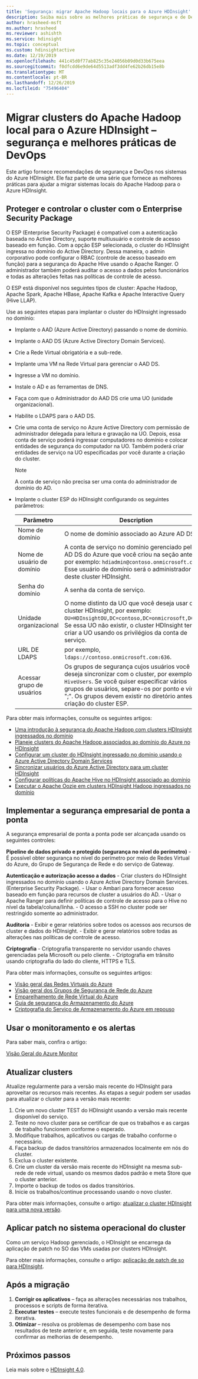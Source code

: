 ```yaml
---
title: 'Segurança: migrar Apache Hadoop locais para o Azure HDInsight'
description: Saiba mais sobre as melhores práticas de segurança e de DevOps para a migração de clusters locais do Hadoop para o Azure HDInsight.
author: hrasheed-msft
ms.author: hrasheed
ms.reviewer: ashishth
ms.service: hdinsight
ms.topic: conceptual
ms.custom: hdinsightactive
ms.date: 12/19/2019
ms.openlocfilehash: 441c45d0f77ab825c35e24056b09d0d33b675eea
ms.sourcegitcommit: f0dfcdd6e9de64d5513adf3dd4fe62b26db15e8b
ms.translationtype: MT
ms.contentlocale: pt-BR
ms.lasthandoff: 12/26/2019
ms.locfileid: "75496404"
---
```

# <a name="migrate-on-premises-apache-hadoop-clusters-to-azure-hdinsight---security-and-devops-best-practices"></a>Migrar clusters do Apache Hadoop local para o Azure HDInsight – segurança e melhores práticas de DevOps

Este artigo fornece recomendações de segurança e DevOps nos sistemas do Azure HDInsight. Ele faz parte de uma série que fornece as melhores práticas para ajudar a migrar sistemas locais do Apache Hadoop para o Azure HDInsight.

## <a name="secure-and-govern-cluster-with-enterprise-security-package"></a>Proteger e controlar o cluster com o Enterprise Security Package

O ESP (Enterprise Security Package) é compatível com a autenticação baseada no Active Directory, suporte multiusuário e controle de acesso baseado em função. Com a opção ESP selecionada, o cluster do HDInsight ingressa no domínio do Active Directory. Dessa maneira, o admin corporativo pode configurar o RBAC (controle de acesso baseado em função) para a segurança do Apache Hive usando o Apache Ranger. O administrador também poderá auditar o acesso a dados pelos funcionários e todas as alterações feitas nas políticas de controle de acesso.

O ESP está disponível nos seguintes tipos de cluster: Apache Hadoop, Apache Spark, Apache HBase, Apache Kafka e Apache Interactive Query (Hive LLAP).

Use as seguintes etapas para implantar o cluster do HDInsight ingressado no domínio:

- Implante o AAD (Azure Active Directory) passando o nome de domínio.
- Implante o AAD DS (Azure Active Directory Domain Services).
- Crie a Rede Virtual obrigatória e a sub-rede.
- Implante uma VM na Rede Virtual para gerenciar o AAD DS.
- Ingresse a VM no domínio.
- Instale o AD e as ferramentas de DNS.
- Faça com que o Administrador do AAD DS crie uma UO (unidade organizacional).
- Habilite o LDAPS para o AAD DS.
- Crie uma conta de serviço no Azure Active Directory com permissão de administrador delegada para leitura e gravação na UO. Depois, essa conta de serviço poderá ingressar computadores no domínio e colocar entidades de segurança do computador na UO. Também poderá criar entidades de serviço na UO especificadas por você durante a criação do cluster.

    > [!Note]
    > A conta de serviço não precisa ser uma conta do administrador de domínio do AD.

- Implante o cluster ESP do HDInsight configurando os seguintes parâmetros:

    |Parâmetro |Description |
    |---|---|
    |Nome de domínio|O nome de domínio associado ao Azure AD DS.|
    |Nome de usuário de domínio|A conta de serviço no domínio gerenciado pelo DC AD DS do Azure que você criou na seção anterior, por exemplo: `hdiadmin@contoso.onmicrosoft.com`. Esse usuário de domínio será o administrador deste cluster HDInsight.|
    |Senha do domínio|A senha da conta de serviço.|
    |Unidade organizacional|O nome distinto da UO que você deseja usar com o cluster HDInsight, por exemplo: `OU=HDInsightOU,DC=contoso,DC=onmicrosoft,DC=com`. Se essa UO não existir, o cluster HDInsight tentará criar a UO usando os privilégios da conta de serviço.|
    |URL DE LDAPS|por exemplo, `ldaps://contoso.onmicrosoft.com:636`.|
    |Acessar grupo de usuários|Os grupos de segurança cujos usuários você deseja sincronizar com o cluster, por exemplo: `HiveUsers`. Se você quiser especificar vários grupos de usuários, separe-os por ponto e vírgula ";". Os grupos devem existir no diretório antes da criação do cluster ESP.|

Para obter mais informações, consulte os seguintes artigos:

- [Uma introdução à segurança do Apache Hadoop com clusters HDInsight ingressados no domínio](../domain-joined/hdinsight-security-overview.md)
- [Planeje clusters do Apache Hadoop associados ao domínio do Azure no HDInsight](../domain-joined/apache-domain-joined-architecture.md)
- [Configurar um cluster do HDInsight ingressado no domínio usando o Azure Active Directory Domain Services](../domain-joined/apache-domain-joined-configure-using-azure-adds.md)
- [Sincronizar usuários do Azure Active Directory para um cluster HDInsight](../hdinsight-sync-aad-users-to-cluster.md)
- [Configurar políticas do Apache Hive no HDInsight associado ao domínio](../domain-joined/apache-domain-joined-run-hive.md)
- [Executar o Apache Oozie em clusters HDInsight Hadoop ingressados no domínio](../domain-joined/hdinsight-use-oozie-domain-joined-clusters.md)

## <a name="implement-end-to-end-enterprise-security"></a>Implementar a segurança empresarial de ponta a ponta

A segurança empresarial de ponta a ponta pode ser alcançada usando os seguintes controles:

**Pipeline de dados privado e protegido (segurança no nível do perímetro)**
    - É possível obter segurança no nível do perímetro por meio de Redes Virtual do Azure, do Grupo de Segurança de Rede e do serviço de Gateway.

**Autenticação e autorização acesso a dados**
    - Criar clusters do HDInsight ingressados no domínio usando o Azure Active Directory Domain Services. (Enterprise Security Package).
    - Usar o Ambari para fornecer acesso baseado em função para recursos de cluster a usuários do AD.
    - Usar o Apache Ranger para definir políticas de controle de acesso para o Hive no nível da tabela/coluna/linha.
    - O acesso a SSH no cluster pode ser restringido somente ao administrador.

**Auditoria**
    - Exibir e gerar relatórios sobre todos os acessos aos recursos de cluster e dados do HDInsight.
    - Exibir e gerar relatórios sobre todas as alterações nas políticas de controle de acesso.

**Criptografia**
    - Criptografia transparente no servidor usando chaves gerenciadas pela Microsoft ou pelo cliente.
    - Criptografia em trânsito usando criptografia do lado do cliente, HTTPS e TLS.

Para obter mais informações, consulte os seguintes artigos:

- [Visão geral das Redes Virtuais do Azure](../../virtual-network/virtual-networks-overview.md)
- [Visão geral dos Grupos de Segurança de Rede do Azure](../../virtual-network/security-overview.md)
- [Emparelhamento de Rede Virtual do Azure](../../virtual-network/virtual-network-peering-overview.md)
- [Guia de segurança do Armazenamento do Azure](../../storage/common/storage-security-guide.md)
- [Criptografia do Serviço de Armazenamento do Azure em repouso](../../storage/common/storage-service-encryption.md)

## <a name="use-monitoring--alerting"></a>Usar o monitoramento e os alertas

Para saber mais, confira o artigo:

[Visão Geral do Azure Monitor](../../azure-monitor/overview.md)

## <a name="upgrade-clusters"></a>Atualizar clusters

Atualize regularmente para a versão mais recente do HDInsight para aproveitar os recursos mais recentes. As etapas a seguir podem ser usadas para atualizar o cluster para a versão mais recente:

1. Crie um novo cluster TEST do HDInsight usando a versão mais recente disponível do serviço.
1. Teste no novo cluster para se certificar de que os trabalhos e as cargas de trabalho funcionem conforme o esperado.
1. Modifique trabalhos, aplicativos ou cargas de trabalho conforme o necessário.
1. Faça backup de dados transitórios armazenados localmente em nós do cluster.
1. Exclua o cluster existente.
1. Crie um cluster da versão mais recente do HDInsight na mesma sub-rede de rede virtual, usando os mesmos dados padrão e meta Store que o cluster anterior.
1. Importe o backup de todos os dados transitórios.
1. Inicie os trabalhos/continue processando usando o novo cluster.

Para obter mais informações, consulte o artigo: [atualizar o cluster HDInsight para uma nova versão](../hdinsight-upgrade-cluster.md).

## <a name="patch-cluster-operating-systems"></a>Aplicar patch no sistema operacional do cluster

Como um serviço Hadoop gerenciado, o HDInsight se encarrega da aplicação de patch no SO das VMs usadas por clusters HDInsight.

Para obter mais informações, consulte o artigo: [aplicação de patch de so para HDInsight](../hdinsight-os-patching.md).

## <a name="post-migration"></a>Após a migração

1. **Corrigir os aplicativos** – faça as alterações necessárias nos trabalhos, processos e scripts de forma iterativa.
2. **Executar testes** – execute testes funcionais e de desempenho de forma iterativa.
3. **Otimizar** – resolva os problemas de desempenho com base nos resultados de teste anterior e, em seguida, teste novamente para confirmar as melhorias de desempenho.

## <a name="next-steps"></a>Próximos passos

Leia mais sobre o [HDInsight 4.0](https://docs.microsoft.com/azure/hdinsight/hadoop/apache-hadoop-introduction).
